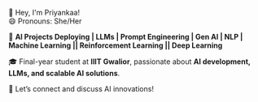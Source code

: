 <!---👋 Hey, it's Priyankaa! 
😄 Pronouns: She/Her
- 🔭 I’m currently a final year Student at IIIT Gwalior.
- 💬 Would Love to talk (Excel || SQL || Python || Machine Learning || Gen AI || Computer Vision ) 
- ⚡ I'm passionate about technology and management.
- ✨ I love to work as Team Member.
--->


  👋 Hey, I'm Priyankaa!  
😄 Pronouns: She/Her  

🚀 **AI Projects Deploying | LLMs | Prompt Engineering | Gen AI | NLP | Machine Learning || Reinforcement Learning || Deep Learning**  

🎓 Final-year student at **IIIT Gwalior**, passionate about **AI development, LLMs, and scalable AI solutions**.  

🤝 Let’s connect and discuss AI innovations!  


<!---
p21211/p21211 is a ✨ special ✨ repository because its `README.md` (this file) appears on your GitHub profile.
You can click the Preview link to take a look at your changes.
--->
